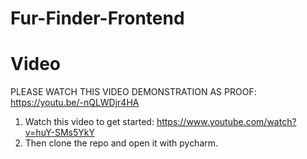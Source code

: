 # Fur-Finder-Frontend

# Video
PLEASE WATCH THIS VIDEO DEMONSTRATION AS PROOF:
https://youtu.be/-nQLWDjr4HA

1) Watch this video to get started: https://www.youtube.com/watch?v=huY-SMs5YkY
2) Then clone the repo and open it with pycharm.
